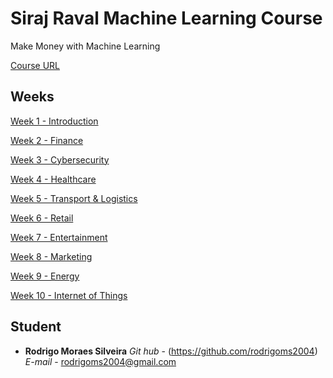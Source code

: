 # Siraj Raval Machine Learning Course

Make Money with Machine Learning

[Course URL](https://www.machinelearningcourse.io/enrollments)


## Weeks

[Week 1 - Introduction](https://github.com/rodrigoms2004/sirajraval_ml_course/tree/master/Week1/readme.md)

[Week 2 - Finance](https://github.com/rodrigoms2004/sirajraval_ml_course/tree/master/Week2/readme.md)

[Week 3 - Cybersecurity](https://github.com/rodrigoms2004/sirajraval_ml_course/tree/master/Week3/readme.md)

[Week 4 - Healthcare](https://github.com/rodrigoms2004/sirajraval_ml_course/tree/master/Week4/readme.md)

[Week 5 - Transport & Logistics](https://github.com/rodrigoms2004/sirajraval_ml_course/tree/master/Week5/readme.md)

[Week 6 - Retail](https://github.com/rodrigoms2004/sirajraval_ml_course/tree/master/Week6/readme.md)

[Week 7 - Entertainment](https://github.com/rodrigoms2004/sirajraval_ml_course/tree/master/Week7/readme.md)

[Week 8 - Marketing](https://github.com/rodrigoms2004/sirajraval_ml_course/tree/master/Week8/readme.md)

[Week 9 - Energy](https://github.com/rodrigoms2004/sirajraval_ml_course/tree/master/Week9/readme.md)

[Week 10 - Internet of Things](https://github.com/rodrigoms2004/sirajraval_ml_course/tree/master/Week10/readme.md)


## Student

* **Rodrigo Moraes Silveira**
*Git hub* - (https://github.com/rodrigoms2004)
*E-mail*  - rodrigoms2004@gmail.com

